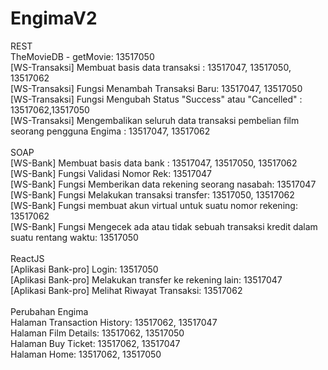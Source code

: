 # EngimaV2

REST<br>
TheMovieDB - getMovie: 13517050<br>
[WS-Transaksi] Membuat basis data transaksi : 13517047, 13517050, 13517062<br>
[WS-Transaksi] Fungsi Menambah Transaksi Baru: 13517047, 13517050<br>
[WS-Transaksi] Fungsi Mengubah Status "Success" atau "Cancelled" : 13517062,13517050<br>
[WS-Transaksi] Mengembalikan seluruh data transaksi pembelian film seorang pengguna Engima : 13517047, 13517062<br>
<br>
SOAP<br>
[WS-Bank] Membuat basis data bank : 13517047, 13517050, 13517062<br>
[WS-Bank] Fungsi Validasi Nomor Rek: 13517047<br>
[WS-Bank] Fungsi Memberikan data rekening seorang nasabah: 13517047<br>
[WS-Bank] Fungsi Melakukan transaksi transfer: 13517050, 13517062<br>
[WS-Bank] Fungsi membuat akun virtual untuk suatu nomor rekening: 13517062<br>
[WS-Bank] Fungsi Mengecek ada atau tidak sebuah transaksi kredit dalam suatu rentang waktu: 13517050<br>
<br>
ReactJS<br>
[Aplikasi Bank-pro] Login: 13517050<br>
[Aplikasi Bank-pro] Melakukan transfer ke rekening lain: 13517047<br>
[Aplikasi Bank-pro] Melihat Riwayat Transaksi: 13517062<br>
<br>
Perubahan Engima<br>
Halaman Transaction History: 13517062, 13517047<br>
Halaman Film Details: 13517062, 13517050<br>
Halaman Buy Ticket: 13517062, 13517047<br>
Halaman Home: 13517062, 13517050
<br>